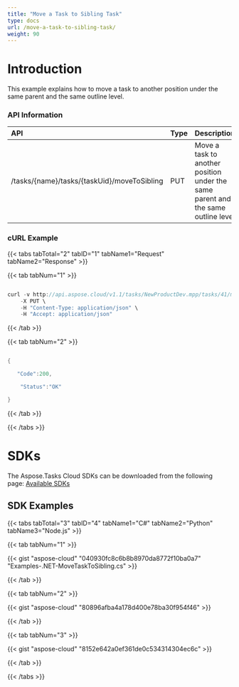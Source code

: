 ```yaml
---
title: "Move a Task to Sibling Task"
type: docs
url: /move-a-task-to-sibling-task/
weight: 90
---
```


# **Introduction**
This example explains how to move a task to another position under the same parent and the same outline level. 
### **API Information**

|**API**|**Type**|**Description**|**Resource Link**|
| :- | :- | :- | :- |
|/tasks/{name}/tasks/{taskUid}/moveToSibling|PUT|Move a task to another position under the same parent and the same outline level|[PutMoveTaskToSibling](https://apireference.aspose.cloud/tasks/#/TasksTask/PutMoveTaskToSibling)|
### **cURL Example**
{{< tabs tabTotal="2" tabID="1" tabName1="Request" tabName2="Response" >}}

{{< tab tabNum="1" >}}

```java

curl -v http://api.aspose.cloud/v1.1/tasks/NewProductDev.mpp/tasks/41/moveToSibling?beforeTaskUid=40&fileName=resultingFile.mpp&appsid=xxxx&signature=xxxx \
    -X PUT \
    -H "Content-Type: application/json" \
    -H "Accept: application/json"

```

{{< /tab >}}

{{< tab tabNum="2" >}}

```java

{

   "Code":200,

    "Status":"OK"

}

```

{{< /tab >}}

{{< /tabs >}}
# **SDKs**
The Aspose.Tasks Cloud SDKs can be downloaded from the following page: [Available SDKs](/available-sdks/)
## **SDK Examples**
{{< tabs tabTotal="3" tabID="4" tabName1="C#" tabName2="Python" tabName3="Node.js" >}}

{{< tab tabNum="1" >}}

{{< gist "aspose-cloud" "040930fc8c6b8b8970da8772f10ba0a7" "Examples-.NET-MoveTaskToSibling.cs" >}}

{{< /tab >}}

{{< tab tabNum="2" >}}

{{< gist "aspose-cloud" "80896afba4a178d400e78ba30f954f46" >}}

{{< /tab >}}

{{< tab tabNum="3" >}}

{{< gist "aspose-cloud" "8152e642a0ef361de0c534314304ec6c" >}}

{{< /tab >}}

{{< /tabs >}}
